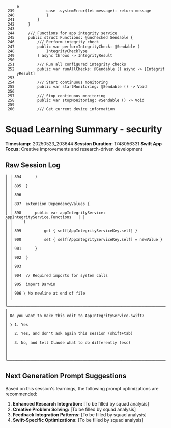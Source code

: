          e
     239              case .systemError(let message): return message
     240              }
     241          }
     242      }
     243
     244      /// Functions for app integrity service
     245      public struct Functions: @unchecked Sendable {
     246          /// Perform integrity check
     247          public var performIntegrityCheck: @Sendable (
     248              IntegrityCheckType
     249          ) async throws -> IntegrityResult
     250
     251          /// Run all configured integrity checks
     252          public var runAllChecks: @Sendable () async -> [Integrit
         yResult]
     253
     254          /// Start continuous monitoring
     255          public var startMonitoring: @Sendable () -> Void
     256
     257          /// Stop continuous monitoring
     258          public var stopMonitoring: @Sendable () -> Void
     259
     260          /// Get current device information

# Squad Learning Summary - security
**Timestamp:** 20250523_203644
**Session Duration:** 1748056331
**Swift App Focus:** Creative improvements and research-driven development

## Raw Session Log
```
│ │ 894      )                                                               │ │
│ │ 895  }                                                                   │ │
│ │ 896                                                                      │ │
│ │ 897  extension DependencyValues {                                        │ │
│ │ 898      public var appIntegrityService: AppIntegrityService.Functions   │ │
│ │     {                                                                    │ │
│ │ 899          get { self[AppIntegrityServiceKey.self] }                   │ │
│ │ 900          set { self[AppIntegrityServiceKey.self] = newValue }        │ │
│ │ 901      }                                                               │ │
│ │ 902  }                                                                   │ │
│ │ 903                                                                      │ │
│ │ 904  // Required imports for system calls                                │ │
│ │ 905  import Darwin                                                       │ │
│ │ 906 \ No newline at end of file                                          │ │
│ ╰──────────────────────────────────────────────────────────────────────────╯ │
│ Do you want to make this edit to AppIntegrityService.swift?                  │
│ ❯ 1. Yes                                                                     │
│   2. Yes, and don't ask again this session (shift+tab)                       │
│   3. No, and tell Claude what to do differently (esc)                        │
│                                                                              │
╰──────────────────────────────────────────────────────────────────────────────╯
```

## Next Generation Prompt Suggestions
Based on this session's learnings, the following prompt optimizations are recommended:

1. **Enhanced Research Integration:** [To be filled by squad analysis]
2. **Creative Problem Solving:** [To be filled by squad analysis] 
3. **Feedback Integration Patterns:** [To be filled by squad analysis]
4. **Swift-Specific Optimizations:** [To be filled by squad analysis]

